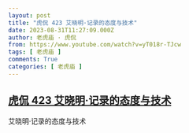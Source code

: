 ```yaml
---
layout: post
title: "虎侃 423 艾晓明·记录的态度与技术"
date: 2023-08-31T11:27:09.000Z
author: 老虎庙 · 虎侃
from: https://www.youtube.com/watch?v=yT018r-TJcw
tags: [ 老虎庙 ]
comments: True
categories: [ 老虎庙 ]
---
```

<!--1693481229000-->
[虎侃 423 艾晓明·记录的态度与技术](https://www.youtube.com/watch?v=yT018r-TJcw)
------

<div>
艾晓明·记录的态度与技术
</div>
